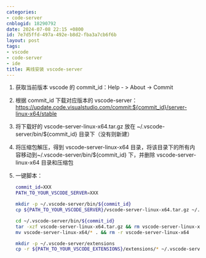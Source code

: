 ```yaml
---
categories:
- code-server
cnblogid: 18290792
date: 2024-07-08 22:15 +0800
id: 7e7d5ffd-497a-492e-b8d2-fba3a7cb6f6b
layout: post
tags:
- vscode
- code-server
- ide
title: 离线安装 vscode-server
---
```


1. 获取当前版本 vscode 的 commit_id：Help - > About -> Commit

2. 根据 commit_id 下载对应版本的 vscode-server：
   https://update.code.visualstudio.com/commit:${commit_id}/server-linux-x64/stable

3. 将下载好的 vscode-server-linux-x64.tar.gz 放在 ~/.vscode-server/bin/${commit_id} 目录下（没有则新建）

4. 将压缩包解压，得到 vscode-server-linux-x64 目录，将该目录下的所有内容移动到~/.vscode-server/bin/${commit_id} 下，并删除 vscode-server-linux-x64 目录和压缩包

5. 一键脚本：

   ```bash
   commit_id=XXX
   PATH_TO_YOUR_VSCODE_SERVER=XXX
   
   mkdir -p ~/.vscode-server/bin/${commit_id}
   cp ${PATH_TO_YOUR_VSCODE_SERVER}/vscode-server-linux-x64.tar.gz ~/.vscode-server/bin/${commit_id}
   
   cd ~/.vscode-server/bin/${commit_id}
   tar -xzf vscode-server-linux-x64.tar.gz && rm vscode-server-linux-x64.tar.gz
   mv vscode-server-linux-x64/* . && rm -r vscode-server-linux-x64
   
   mkdir -p ~/.vscode-server/extensions
   cp -r ${PATH_TO_YOUR_VSCODE_EXTENSIONS}/extensions/* ~/.vscode-server/extensions
   ```